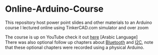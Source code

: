 # Online-Arduino-Course
This repository host power point slides and other materials to an Arduino course I lectured online using TinkerCAD.com simulator and over zoom

The course is up on YouTube check it out [here](https://www.youtube.com/playlist?list=PLiArutCga3zPms1f0rhr9SNF3EuJjbHD5) [Arabic Language]  
There was also optional follow up chapters about [Bluetooth](https://www.youtube.com/playlist?list=PLiArutCga3zP9tTvLZK5XrwdTxoaHZlum) and [I2C](https://www.youtube.com/playlist?list=PLiArutCga3zPCCdI1x8CqwpCvNOcYdSli), note that these optional chapters were recorded using a physical Arduino.
